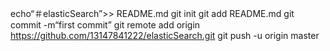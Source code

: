 echo“＃elasticSearch”>> README.md 
git init 
git add README.md 
git commit -m“first commit” 
git remote add origin https://github.com/13147841222/elasticSearch.git
 git push -u origin master


